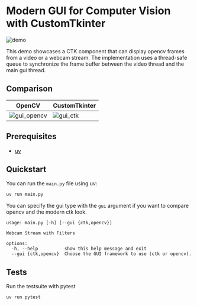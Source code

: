 # Modern GUI for Computer Vision with CustomTkinter

![demo](https://github.com/user-attachments/assets/c8600663-3b1d-489d-a144-56179f811cc3)

This demo showcases a CTK component that can display opencv frames from a video or a webcam stream.
The implementation uses a thread-safe queue to synchronize the frame buffer between the video thread and the main gui thread.

## Comparison

| OpenCV    | CustomTkinter |
| -------- | ------- |
| ![gui_opencv](https://github.com/user-attachments/assets/ad916bc7-73a5-48bf-8ad2-7f70ad1b14c1) | ![gui_ctk](https://github.com/user-attachments/assets/908de05b-bbf2-43c6-8f67-1037627c38ad) |


## Prerequisites

- [uv](https://docs.astral.sh/uv/)

## Quickstart

You can run the `main.py` file using uv:

```bash
uv run main.py
```

You can specify the gui type with the `gui` argument if you want to compare opencv and the modern ctk look.

```
usage: main.py [-h] [--gui {ctk,opencv}]

Webcam Stream with Filters

options:
  -h, --help          show this help message and exit
  --gui {ctk,opencv}  Choose the GUI framework to use (ctk or opencv).
```

## Tests

Run the testsuite with pytest

```bash
uv run pytest
```
